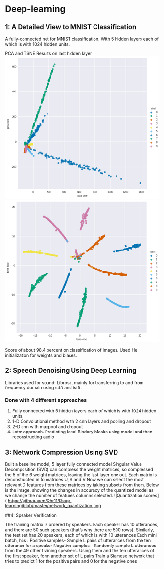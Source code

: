 # Deep-learning
 ## 1: A Detailed View to MNIST Classification 
A fully-connected net for MNIST classification. 
With 5 hidden layers each of which is with 1024 hidden units. 

PCA and TSNE Results on last hidden layer
![PCA LAST LAYER]( https://github.com/Dhr11/Deep-learning/blob/master/mnist_pca_lastlayer.png)
![TSNE LAST LAYER]( https://github.com/Dhr11/Deep-learning/blob/master/mnist_tsne_lastlayer.png)

Score of about 98.4 percent on classification of images.
Used He initialization for weights and biases. 

## 2: Speech Denoising Using Deep Learning
Libraries used for sound: Librosa, mainly for transferring to and from frequency domain using stfft and istft.

### Done with 4 different approaches 
 
1.	Fully connected with 5 hidden layers each of which is with 1024 hidden units. 
2.	1-D Convolutional method with 2 cnn layers and pooling and dropout
3.	2-D cnn with maxpool and dropout
4.	Lstm approach. Predicting Ideal Bindary Masks using model and then reconstructing audio


## 3: Network Compression Using SVD

Built a baseline model, 5 layer fully connected model
Singular Value Decomposition (SVD) can compress the weight matrices, so compressed the 5 of the 6 weight matrices, leaving the last layer one out.
Each matrix is deconstructed in to matrices U, S and V
Now we can select the most relevant D features from these matrices by taking subsets from them.
Below is the image, showing the changes in accuracy of the quantized model as we change the number of features columns selected.
![Quantization scores]( https://github.com/Dhr11/Deep-learning/blob/master/network_quantization.png

 
##4: Speaker Verification

The training matrix is ordered by speakers. Each speaker has 10 utterances, and there are 50 such speakers (that’s why there are 500 rows). Similarly, the test set has 20 speakers, each of which is with 10 utterances
Each mini batch, has : 
Positive samples- Sample L pairs of utterances from the ten utterance for a speaker
Negative samples - Randomly sample L utterances from the 49 other training speakers. Using them and the ten utterances of the first speaker, form another set of L pairs
Train a Siamese network that tries to predict 1 for the positive pairs and 0 for the negative ones


